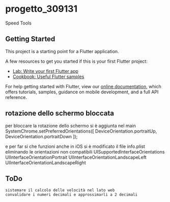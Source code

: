# progetto_309131

Speed Tools

## Getting Started

This project is a starting point for a Flutter application.

A few resources to get you started if this is your first Flutter project:

- [Lab: Write your first Flutter app](https://flutter.dev/docs/get-started/codelab)
- [Cookbook: Useful Flutter samples](https://flutter.dev/docs/cookbook)

For help getting started with Flutter, view our
[online documentation](https://flutter.dev/docs), which offers tutorials,
samples, guidance on mobile development, and a full API reference.


## rotazione dello schermo bloccata 
per bloccare la rotazione dello schermo si è aggiunta nel main 
 SystemChrome.setPreferredOrientations([
    DeviceOrientation.portraitUp,
    DeviceOrientation.portraitDown
  ]);
  
  e per far si che funzioni anche in iOS si è modificato il file info.plist eliminando le orientazioni non compatibili 
  	<key>UISupportedInterfaceOrientations</key>
  	<array>
  		<string>UIInterfaceOrientationPortrait</string>
  		<string>UIInterfaceOrientationLandscapeLeft</string>
  		<string>UIInterfaceOrientationLandscapeRight</string>
  	</array>
  	
  	
## ToDo
    sistemare il calcolo delle velocità nel lato web
    convalidare i numeri decimali e approssimarli a 2 decimali
    